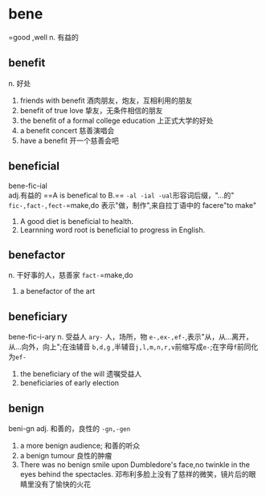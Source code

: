 # bene

=good ,well n. 有益的

## benefit

n. 好处

1. friends with benefit 酒肉朋友，炮友，互相利用的朋友
2. benefit of true love 挚友，无条件相信的朋友
3. the benefit of a formal college education 上正式大学的好处
4. a benefit concert 慈善演唱会
5. have a benefit 开一个慈善会吧

## beneficial

bene-fic-ial  
adj.有益的
==A is benefical to B.==
`-al -ial -ual`形容词后缀，"...的"  
`fic-,fact-,fect-`=make,do 表示"做，制作",来自拉丁语中的 facere"to make"

1. A good diet is beneficial to health.
2. Learnning word root is beneficial to progress in English.

## benefactor

n. 干好事的人，慈善家
`fact-`=make,do

1. a benefactor of the art

## beneficiary

bene-fic-i-ary
n. 受益人
`ary-` 人，场所，物
`e-,ex-,ef-`,表示"从，从...离开，从...向外，向上";在浊辅音 `b,d,g` ,半辅音`j,l,m,n,r,v`前缩写成`e-`;在字母`f`前同化为`ef-`

1. the beneficiary of the will 遗嘱受益人
2. beneficiaries of early election

## benign

beni-gn
adj. 和善的，良性的
`-gn,-gen`

1. a more benign audience; 和善的听众
2. a benign tumour 良性的肿瘤
3. There was no benign smile upon Dumbledore's face,no twinkle in the eyes behind the spectacles. 邓布利多脸上没有了慈祥的微笑，镜片后的眼睛里没有了愉快的火花
